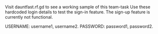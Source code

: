 Visit dauntfast.rf.gd to see a working sample of this team-task
Use these hardcoded login details to test the sign-in feature.
The sign-up feature is currently not functional.

USERNAME: username1, username2.
PASSWORD: password1, password2.

